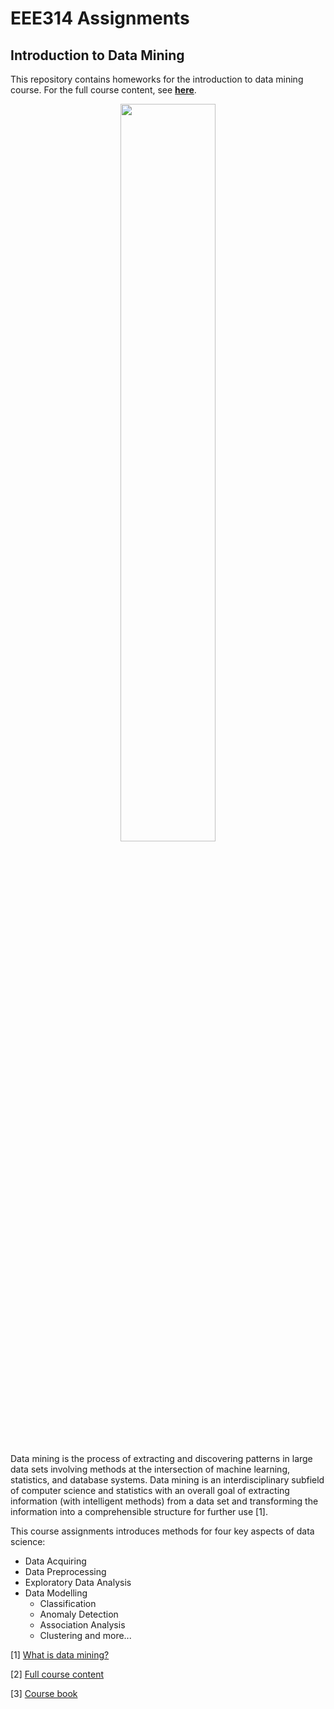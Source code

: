 # EEE314 Assignments
## Introduction to Data Mining

This repository contains homeworks for the introduction to data mining course. For the full course content, see <a href="https://www-users.cse.umn.edu/~kumar001/dmbook/index.php"><b>here</b></a>.

<div align="center">
  <img src="https://upload.wikimedia.org/wikipedia/commons/thumb/f/fe/Kernel_Machine.svg/1920px-Kernel_Machine.svg.png" width="55%"></a>
</div>

Data mining is the process of extracting and discovering patterns in large data sets involving methods at the intersection of machine learning, statistics, and database systems. Data mining is an interdisciplinary subfield of computer science and statistics with an overall goal of extracting information (with intelligent methods) from a data set and transforming the information into a comprehensible structure for further use [1]. 

This course assignments introduces methods for four key aspects of data science:

* Data Acquiring
* Data Preprocessing
* Exploratory Data Analysis
* Data Modelling
  * Classification
  * Anomaly Detection
  * Association Analysis
  * Clustering and more...


[1] [What is data mining?](https://en.wikipedia.org/wiki/Data_mining)

[2] [Full course content](https://www-users.cse.umn.edu/~kumar001/dmbook/index.php)

[3] [Course book](https://icourse.club/uploads/files/154047b04cec59e96abf82fd882236d39f0e3be7.pdf)

